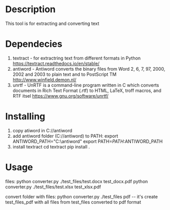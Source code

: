 # Description
This tool is for extracting and converting text

# Dependecies
1. textract - for extractring text from different formats in Python 
https://textract.readthedocs.io/en/stable/
2. antiword - Antiword converts the binary files from Word 2, 6, 7, 97, 2000, 2002 and 2003 to plain text and to PostScript TM
http://www.winfield.demon.nl/
3. unrtf - UnRTF is a command-line program written in C which converts documents in Rich Text Format (.rtf) to HTML, LaTeX, troff macros, and RTF itsel
https://www.gnu.org/software/unrtf/


# Installing
1. copy atiword in C://antiword
2. add antiword folder (C://antiword) to PATH:
export ANTIWORD_PATH="C:\\antiword"
export PATH=$PATH:$ANTIWORD_PATH
3. install textract
cd textract 
pip install .

# Usage
files:
python converter.py ./test_files/test.docx test_docx.pdf
python converter.py ./test_files/test.xlsx test_xlsx.pdf

convert folder with files:
python converter.py ./test_files pdf
-- it's create test_files_pdf with all files from test_files converted to pdf format